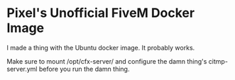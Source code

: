 # Pixel's Unofficial FiveM Docker Image

I made a thing with the Ubuntu docker image. It probably works.

Make sure to mount /opt/cfx-server/ and configure the damn thing's citmp-server.yml before you run the damn thing.